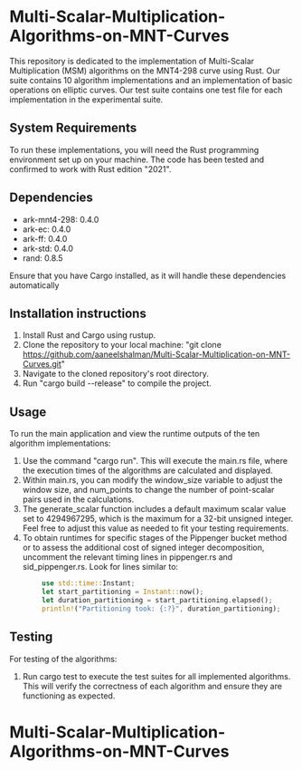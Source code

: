 # Multi-Scalar-Multiplication-Algorithms-on-MNT-Curves

This repository is dedicated to the implementation of Multi-Scalar Multiplication (MSM) algorithms on the MNT4-298 curve using Rust. Our suite contains 10 algorithm implementations and an implementation of basic operations on elliptic curves. Our test suite contains one test file for each implementation in the experimental suite.

## System Requirements

To run these implementations, you will need the Rust programming environment set up on your machine. The code has been tested and confirmed to work with Rust edition "2021".

## Dependencies

- ark-mnt4-298: 0.4.0
- ark-ec: 0.4.0
- ark-ff: 0.4.0
- ark-std: 0.4.0
- rand: 0.8.5

Ensure that you have Cargo installed, as it will handle these dependencies automatically

## Installation instructions

1. Install Rust and Cargo using rustup.
2. Clone the repository to your local machine: "git clone https://github.com/aaneelshalman/Multi-Scalar-Multiplication-on-MNT-Curves.git"
3. Navigate to the cloned repository's root directory.
4. Run "cargo build --release" to compile the project.

## Usage

To run the main application and view the runtime outputs of the ten algorithm implementations:

1. Use the command "cargo run". This will execute the main.rs file, where the execution times of the algorithms are calculated and displayed.
2. Within main.rs, you can modify the window_size variable to adjust the window size, and num_points to change the number of point-scalar pairs used in the calculations.
3. The generate_scalar function includes a default maximum scalar value set to 4294967295, which is the maximum for a 32-bit unsigned integer. Feel free to adjust this value as needed to fit your testing requirements.
4. To obtain runtimes for specific stages of the Pippenger bucket method or to assess the additional cost of signed integer decomposition, uncomment the relevant timing lines in pippenger.rs and sid_pippenger.rs. Look for lines similar to:

```rust
        use std::time::Instant;
        let start_partitioning = Instant::now();
        let duration_partitioning = start_partitioning.elapsed();
        println!("Partitioning took: {:?}", duration_partitioning);
```

## Testing

For testing of the algorithms:

1. Run cargo test to execute the test suites for all implemented algorithms. This will verify the correctness of each algorithm and ensure they are functioning as expected.
# Multi-Scalar-Multiplication-Algorithms-on-MNT-Curves
